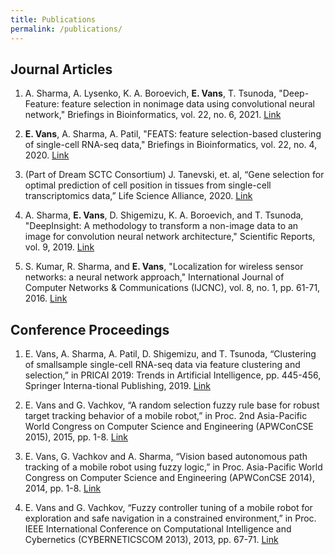 ```yaml
---
title: Publications
permalink: /publications/
---
```


## Journal Articles
1. A. Sharma, A. Lysenko, K. A. Boroevich, **E. Vans**, T. Tsunoda, "Deep-Feature: feature selection in nonimage data using convolutional neural network," Briefings in Bioinformatics, vol. 22, no. 6, 2021. [Link](https://academic.oup.com/bib/article/22/6/bbab297/6343526)

2. **E. Vans**, A. Sharma, A. Patil, "FEATS: feature selection-based clustering of single-cell RNA-seq data," Briefings in Bioinformatics, vol. 22, no. 4, 2020. [Link](https://academic.oup.com/bib/advance-articleabstract/doi/10.1093/bib/bbaa306/6025503)

3. (Part of Dream SCTC Consortium) J. Tanevski, et. al, “Gene selection for optimal prediction of cell position in tissues from single-cell transcriptomics data,” Life Science Alliance, 2020. [Link](https://www.lifescience-alliance.org/content/3/11/e202000867)

4. A. Sharma, **E. Vans**, D. Shigemizu, K. A. Boroevich, and T. Tsunoda, "DeepInsight: A methodology to transform a non-image data to an image for convolution neural network architecture," Scientific Reports, vol. 9, 2019. [Link](https://www.nature.com/articless41598-019-47765-6)

5. S. Kumar, R. Sharma, and **E. Vans**, "Localization for wireless sensor networks: a neural network approach," International Journal of Computer Networks & Communications (IJCNC), vol. 8, no. 1, pp. 61-71, 2016. [Link](http://www.aircconline.com/ijcnc/V8N1/8116cnc05.pdf)

## Conference Proceedings
1. E. Vans, A. Sharma, A. Patil, D. Shigemizu, and T. Tsunoda, “Clustering of smallsample single-cell RNA-seq data via feature clustering and selection,” in PRICAI 2019: Trends in Artificial Intelligence, pp. 445-456, Springer Interna-tional Publishing, 2019.
[Link](https://link.springer.com/chapter/10.1007/978-3-030-29894-4_36)

2. E. Vans and G. Vachkov, “A random selection fuzzy rule base for robust target tracking behavior of a mobile robot,” in Proc. 2nd Asia-Pacific World Congress on Computer Science and Engineering (APWConCSE 2015), 2015, pp. 1-8. [Link](http://ieeexplore.ieee.org/document/7476125/)

3. E. Vans, G. Vachkov and A. Sharma, “Vision based autonomous path tracking of a mobile robot using fuzzy logic,” in Proc. Asia-Pacific World Congress on Computer Science and Engineering (APWConCSE 2014), 2014, pp. 1-8. [Link](http://ieeexplore.ieee.org/document/7053862/)

4. E. Vans and G. Vachkov, “Fuzzy controller tuning of a mobile robot for exploration and safe navigation in a constrained environment,” in Proc. IEEE International Conference on Computational Intelligence and Cybernetics (CYBERNETICSCOM 2013), 2013, pp. 67-71. [Link](http://ieeexplore.ieee.org/document/6865783/)



